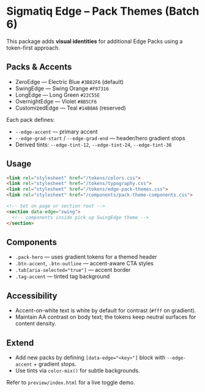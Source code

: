 # Sigmatiq Edge – Pack Themes (Batch 6)

This package adds **visual identities** for additional Edge Packs using a token-first approach.

## Packs & Accents
- ZeroEdge — Electric Blue `#3B82F6` (default)
- SwingEdge — Swing Orange `#F97316`
- LongEdge — Long Green `#22C55E`
- OvernightEdge — Violet `#8B5CF6`
- CustomizedEdge — Teal `#14B8A6` (reserved)

Each pack defines:
- `--edge-accent` — primary accent
- `--edge-grad-start` / `--edge-grad-end` — header/hero gradient stops
- Derived tints: `--edge-tint-12`, `--edge-tint-24`, `--edge-tint-36`

## Usage
```html
<link rel="stylesheet" href="/tokens/colors.css">
<link rel="stylesheet" href="/tokens/typography.css">
<link rel="stylesheet" href="/tokens/edge-pack-themes.css">
<link rel="stylesheet" href="/components/pack-theme-components.css">

<!-- Set on page or section root -->
<section data-edge="swing">
  <!-- components inside pick up SwingEdge theme -->
</section>
```

## Components
- `.pack-hero` — uses gradient tokens for a themed header
- `.btn-accent`, `.btn-outline` — accent-aware CTA styles
- `.tab[aria-selected="true"]` — accent border
- `.tag-accent` — tinted tag background

## Accessibility
- Accent-on-white text is white by default for contrast (`#fff` on gradient).
- Maintain AA contrast on body text; the tokens keep neutral surfaces for content density.

## Extend
- Add new packs by defining `[data-edge="<key>"]` block with `--edge-accent` + gradient stops.
- Use tints via `color-mix()` for subtle backgrounds.

Refer to `preview/index.html` for a live toggle demo.